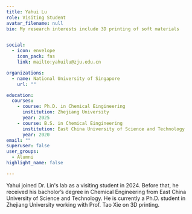 ```yaml
---
title: Yahui Lu
role: Visiting Student
avatar_filename: null
bio: My research interests include 3D printing of soft materials


social:
  - icon: envelope
    icon_pack: fas
    link: mailto:yahuilu@zju.edu.cn

organizations:
  - name: National University of Singapore
    url: ""

education:
  courses:
    - course: Ph.D. in Chemical Eingineering 
      institution: Zhejiang University
      year: 2025
    - course: B.S. in Chemical Eingineering 
      institution: East China University of Science and Technology
      year: 2020
email: ""      
superuser: false
user_groups:
  - Alumni
highlight_name: false

---
```

Yahui joined Dr. Lin's lab as a visiting student in 2024. Before that, he received his bacholor’s degree in Chemical Engineering from East China University of Science and Technology. He is currently a Ph.D. student in Zhejiang University working with Prof. Tao Xie on 3D printing. 
